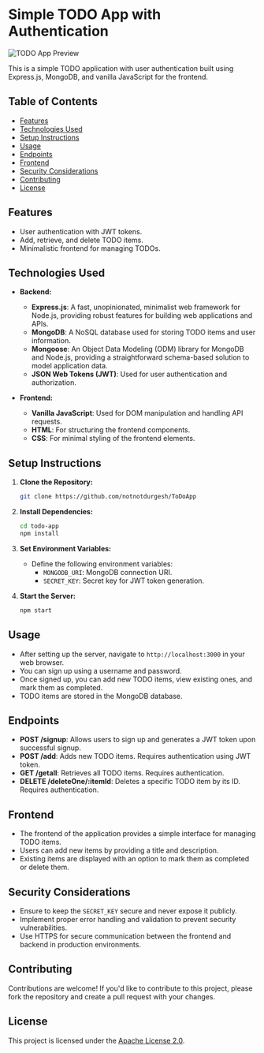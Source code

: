 # Simple TODO App with Authentication

![TODO App Preview](todo_app_preview.png)

This is a simple TODO application with user authentication built using Express.js, MongoDB, and vanilla JavaScript for the frontend.

## Table of Contents

- [Features](#features)
- [Technologies Used](#technologies-used)
- [Setup Instructions](#setup-instructions)
- [Usage](#usage)
- [Endpoints](#endpoints)
- [Frontend](#frontend)
- [Security Considerations](#security-considerations)
- [Contributing](#contributing)
- [License](#license)

## Features

- User authentication with JWT tokens.
- Add, retrieve, and delete TODO items.
- Minimalistic frontend for managing TODOs.

## Technologies Used

- **Backend:**
  - **Express.js**: A fast, unopinionated, minimalist web framework for Node.js, providing robust features for building web applications and APIs.
  - **MongoDB**: A NoSQL database used for storing TODO items and user information.
  - **Mongoose**: An Object Data Modeling (ODM) library for MongoDB and Node.js, providing a straightforward schema-based solution to model application data.
  - **JSON Web Tokens (JWT)**: Used for user authentication and authorization.

- **Frontend:**
  - **Vanilla JavaScript**: Used for DOM manipulation and handling API requests.
  - **HTML**: For structuring the frontend components.
  - **CSS**: For minimal styling of the frontend elements.

## Setup Instructions

1. **Clone the Repository:**
   ```bash
   git clone https://github.com/notnotdurgesh/ToDoApp
   ```

2. **Install Dependencies:**
   ```bash
   cd todo-app
   npm install
   ```

3. **Set Environment Variables:**
   - Define the following environment variables:
     - `MONGODB_URI`: MongoDB connection URI.
     - `SECRET_KEY`: Secret key for JWT token generation.

4. **Start the Server:**
   ```bash
   npm start
   ```

## Usage

- After setting up the server, navigate to `http://localhost:3000` in your web browser.
- You can sign up using a username and password.
- Once signed up, you can add new TODO items, view existing ones, and mark them as completed.
- TODO items are stored in the MongoDB database.

## Endpoints

- **POST /signup**: Allows users to sign up and generates a JWT token upon successful signup.
- **POST /add**: Adds new TODO items. Requires authentication using JWT token.
- **GET /getall**: Retrieves all TODO items. Requires authentication.
- **DELETE /deleteOne/:itemId**: Deletes a specific TODO item by its ID. Requires authentication.

## Frontend

- The frontend of the application provides a simple interface for managing TODO items.
- Users can add new items by providing a title and description.
- Existing items are displayed with an option to mark them as completed or delete them.

## Security Considerations

- Ensure to keep the `SECRET_KEY` secure and never expose it publicly.
- Implement proper error handling and validation to prevent security vulnerabilities.
- Use HTTPS for secure communication between the frontend and backend in production environments.

## Contributing

Contributions are welcome! If you'd like to contribute to this project, please fork the repository and create a pull request with your changes.

## License

This project is licensed under the [Apache License 2.0](LICENSE).

